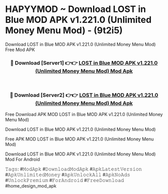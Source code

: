 # HAPYYMOD ~ Download LOST in Blue MOD APK v1.221.0 (Unlimited Money Menu Mod) - (9t2i5)
Download LOST in Blue MOD APK v1.221.0 (Unlimited Money Menu Mod) Free Mod APK

<div align="center">
<h3>🔴 Download [Server1] 👉👉 <a href="https://apk-comot.site?title=LOST_in_Blue_MOD_APK_v1.221.0_(Unlimited_Money_Menu_Mod)">LOST in Blue MOD APK v1.221.0 (Unlimited Money Menu Mod) Mod Apk</a></h3><br>

<h3>🔴 Download [Server2] 👉👉 <a href="https://apk-comot.site?title=LOST_in_Blue_MOD_APK_v1.221.0_(Unlimited_Money_Menu_Mod)">LOST in Blue MOD APK v1.221.0 (Unlimited Money Menu Mod) Mod Apk</a></h3>
</div>


Free Download APK MOD LOST in Blue MOD APK v1.221.0 (Unlimited Money Menu Mod)

Download LOST in Blue MOD APK v1.221.0 (Unlimited Money Menu Mod) 

Free APK MOD LOST in Blue MOD APK v1.221.0 (Unlimited Money Menu Mod) 

Download LOST in Blue MOD APK v1.221.0 (Unlimited Money Menu Mod) Mod For Android

𝚃𝚊𝚐𝚜: #𝙼𝚘𝚍𝙰𝚙𝚔 #𝙳𝚘𝚠𝚗𝚕𝚘𝚊𝚍𝙼𝚘𝚍𝙰𝚙𝚔 #𝙰𝚙𝚔𝙻𝚊𝚝𝚎𝚜𝚝𝚅𝚎𝚛𝚜𝚒𝚘𝚗 #𝙰𝚙𝚔𝚄𝚗𝚕𝚒𝚖𝚒𝚝𝚎𝚍𝙼𝚘𝚗𝚎𝚢 #𝙰𝚙𝚔𝚄𝚗𝚕𝚘𝚌𝚔𝙰𝚕𝚕 #𝙰𝚙𝚔𝙽𝚘𝙰𝚍𝚜 #𝚄𝚗𝚕𝚘𝚌𝚔𝙿𝚛𝚎𝚖𝚒𝚞𝚖 #𝙵𝚘𝚛𝙰𝚗𝚍𝚛𝚘𝚒𝚍 #𝙵𝚛𝚎𝚎𝙳𝚘𝚠𝚗𝚕𝚘𝚊𝚍 #home_design_mod_apk